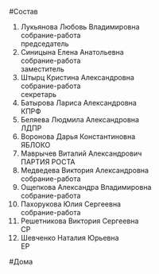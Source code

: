 #Состав  
1. Лукьянова Любовь Владимировна  
    собрание-работа  
    председатель  
2. Синицына Елена Анатольевна  
    собрание-работа  
    заместитель  
3. Штырц Кристина Александровна  
    собрание-работа  
    секретарь  
4. Батырова Лариса Александровна  
    КПРФ  
5. Беляева Людмила Александровна  
    ЛДПР  
6. Воронова Дарья Константиновна  
    ЯБЛОКО  
7. Маврычев Виталий Александрович  
    ПАРТИЯ РОСТА  
8. Медведева Виктория Александровна  
    собрание-работа  
9. Ощепкова Александра Владимировна  
    собрание-работа  
10. Пахорукова Юлия Сергеевна  
    собрание-работа  
11. Решетникова Виктория Сергеевна  
    СР  
12. Шевченко Наталия Юрьевна  
    ЕР  
  
#Дома  
